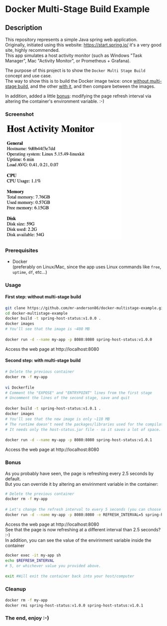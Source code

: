 # Docker Multi-Stage Build Example

## Description

This repository represents a simple Java spring web application.  
Originally, initiated using this website: https://start.spring.io/ it's a very good site, highly recommended.  
This app simulates a host activity monitor (such as Windows "Task Manager", Mac "Activity Monitor", or Prometheus + Grafana).  
  
The purpose of this project is to show the `Docker Multi Stage Build` concept and use case.  
The way to show this is to build the Docker image twice: once [without multi-stage build](#first-step-without-multi-stage-build), and the other [with it](#second-step-with-multi-stage-build), and then compare between the images.  
  
In addition, added a little [bonus](#bonus): modifying the page refresh interval via altering the container's environment variable. :-)

### Screenshot
<img src="screenshot.png" alt="screenshot" width="375" height="375">

### Prerequisites
* Docker  
(preferably on Linux/Mac, since the app uses Linux commands like `free`, `uptime`, `df`, etc...)  

### Usage
#### First step: without multi-stage build
```bash
git clone https://github.com/mr-anderson86/docker-multistage-example.git
cd docker-multistage-example
docker build -t spring-host-status:v1.0.0 .
docker images
# You'll see that the image is ~400 MB

docker run -d --name my-app -p 8080:8080 spring-host-status:v1.0.0
```
Access the web page at http://localhost:8080

#### Second step: with multi-stage build
```bash
# Delete the previous container
docker rm -f my-app

vi Dockerfile
# Comment the "EXPOSE" and "ENTRYPOINT" lines from the first stage
# Uncomment the lines of the second stage, save and quit

docker build -t spring-host-status:v1.0.1 .
docker images
# You'll see that the new image is only ~110 MB
# The runtime doesn't need the packages/libraries used for the compilation stage
# It needs only the host-status.jar file - so it saves a lot of space.

docker run -d --name my-app -p 8080:8080 spring-host-status:v1.0.1
```
Access the web page at http://localhost:8080  

### Bonus
As you probably have seen, the page is refreshing every 2.5 seconds by default.  
But you can override it by altering an envirinment variable in the container:
```bash
# Delete the previous container
docker rm -f my-app

# Let's change the refresh interval to every 5 seconds (you can choose your own nuber if you wish)
docker run -d --name my-app -p 8080:8080 -e REFRESH_INTERVAL=5 spring-host-status:v1.0.1
```
Access the web page at http://localhost:8080  
See that the page is now refreshing at a different interval than 2.5 seconds? :-)  
In addition, you can see the value of the envirinment variable inside the container
```bash
docker exec -it my-app sh
echo $REFRESH_INTERVAL
# 5, or whichever value you provided above.

exit #Will exit the container back into your host/computer
```

### Cleanup
```bash
docker rm -f my-app
docker rmi spring-host-status:v1.0.0 spring-host-status:v1.0.1
```

### The end, enjoy :-)